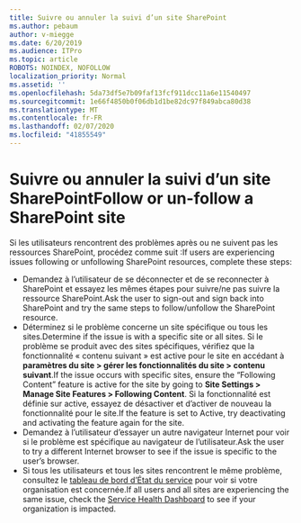 ```yaml
---
title: Suivre ou annuler la suivi d’un site SharePoint
ms.author: pebaum
author: v-miegge
ms.date: 6/20/2019
ms.audience: ITPro
ms.topic: article
ROBOTS: NOINDEX, NOFOLLOW
localization_priority: Normal
ms.assetid: ''
ms.openlocfilehash: 5da73df5e7b09faf13fcf911dcc11a6e11540497
ms.sourcegitcommit: 1e66f4850b0f06db1d1be82dc97f849abca80d38
ms.translationtype: MT
ms.contentlocale: fr-FR
ms.lasthandoff: 02/07/2020
ms.locfileid: "41855549"
---
```

# <a name="follow-or-un-follow-a-sharepoint-site"></a><span data-ttu-id="ca716-102">Suivre ou annuler la suivi d’un site SharePoint</span><span class="sxs-lookup"><span data-stu-id="ca716-102">Follow or un-follow a SharePoint site</span></span>

<span data-ttu-id="ca716-103">Si les utilisateurs rencontrent des problèmes après ou ne suivent pas les ressources SharePoint, procédez comme suit :</span><span class="sxs-lookup"><span data-stu-id="ca716-103">If users are experiencing issues following or unfollowing SharePoint resources, complete these steps:</span></span>

* <span data-ttu-id="ca716-104">Demandez à l’utilisateur de se déconnecter et de se reconnecter à SharePoint et essayez les mêmes étapes pour suivre/ne pas suivre la ressource SharePoint.</span><span class="sxs-lookup"><span data-stu-id="ca716-104">Ask the user to sign-out and sign back into SharePoint and try the same steps to follow/unfollow the SharePoint resource.</span></span>
* <span data-ttu-id="ca716-105">Déterminez si le problème concerne un site spécifique ou tous les sites.</span><span class="sxs-lookup"><span data-stu-id="ca716-105">Determine if the issue is with a specific site or all sites.</span></span> <span data-ttu-id="ca716-106">Si le problème se produit avec des sites spécifiques, vérifiez que la fonctionnalité « contenu suivant » est active pour le site en accédant à **paramètres du site > gérer les fonctionnalités du site > contenu suivant**.</span><span class="sxs-lookup"><span data-stu-id="ca716-106">If the issue occurs with specific sites, ensure the “Following Content” feature is active for the site by going to **Site Settings > Manage Site Features > Following Content**.</span></span> <span data-ttu-id="ca716-107">Si la fonctionnalité est définie sur active, essayez de désactiver et d’activer de nouveau la fonctionnalité pour le site.</span><span class="sxs-lookup"><span data-stu-id="ca716-107">If the feature is set to Active, try deactivating and activating the feature again for the site.</span></span>
* <span data-ttu-id="ca716-108">Demandez à l’utilisateur d’essayer un autre navigateur Internet pour voir si le problème est spécifique au navigateur de l’utilisateur.</span><span class="sxs-lookup"><span data-stu-id="ca716-108">Ask the user to try a different Internet browser to see if the issue is specific to the user’s browser.</span></span>
* <span data-ttu-id="ca716-109">Si tous les utilisateurs et tous les sites rencontrent le même problème, consultez le [tableau de bord d’État du service](https://admin.microsoft.com/AdminPortal/Home#/servicehealth) pour voir si votre organisation est concernée.</span><span class="sxs-lookup"><span data-stu-id="ca716-109">If all users and all sites are experiencing the same issue, check the [Service Health Dashboard](https://admin.microsoft.com/AdminPortal/Home#/servicehealth) to see if your organization is impacted.</span></span>
